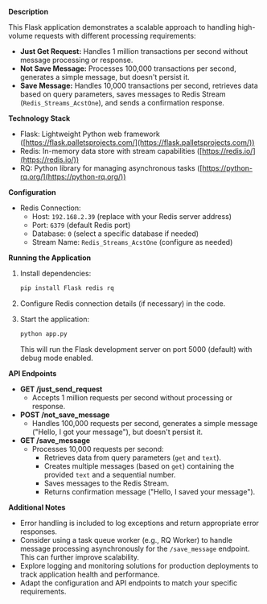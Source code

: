 **Description**

This Flask application demonstrates a scalable approach to handling high-volume requests with different processing requirements:

* **Just Get Request:** Handles 1 million transactions per second without message processing or response.
* **Not Save Message:** Processes 100,000 transactions per second, generates a simple message, but doesn't persist it.
* **Save Message:** Handles 10,000 transactions per second, retrieves data based on query parameters, saves messages to Redis Stream (`Redis_Streams_AcstOne`), and sends a confirmation response.

**Technology Stack**

* Flask: Lightweight Python web framework ([https://flask.palletsprojects.com/](https://flask.palletsprojects.com/))
* Redis: In-memory data store with stream capabilities ([https://redis.io/](https://redis.io/))
* RQ: Python library for managing asynchronous tasks ([https://python-rq.org/](https://python-rq.org/))

**Configuration**

* Redis Connection:
    * Host: `192.168.2.39` (replace with your Redis server address)
    * Port: `6379` (default Redis port)
    * Database: `0` (select a specific database if needed)
    * Stream Name: `Redis_Streams_AcstOne` (configure as needed)

**Running the Application**

1. Install dependencies:

   ```bash
   pip install Flask redis rq
   ```

2. Configure Redis connection details (if necessary) in the code.

3. Start the application:

   ```bash
   python app.py
   ```

   This will run the Flask development server on port 5000 (default) with debug mode enabled.

**API Endpoints**

* **GET /just_send_request**
   * Accepts 1 million requests per second without processing or response.
* **POST /not_save_message**
   * Handles 100,000 requests per second, generates a simple message ("Hello, I got your message"), but doesn't persist it.
* **GET /save_message**
   * Processes 10,000 requests per second:
     * Retrieves data from query parameters (`get` and `text`).
     * Creates multiple messages (based on `get`) containing the provided `text` and a sequential number.
     * Saves messages to the Redis Stream.
     * Returns confirmation message ("Hello, I saved your message").

**Additional Notes**

* Error handling is included to log exceptions and return appropriate error responses.
* Consider using a task queue worker (e.g., RQ Worker) to handle message processing asynchronously for the `/save_message` endpoint. This can further improve scalability.
* Explore logging and monitoring solutions for production deployments to track application health and performance.
* Adapt the configuration and API endpoints to match your specific requirements.
